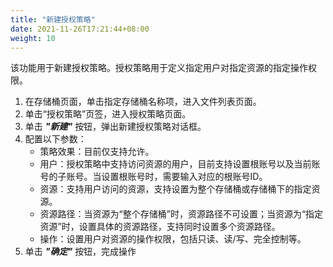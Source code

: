 ```yaml
---
title: "新建授权策略"
date: 2021-11-26T17:21:44+08:00
weight: 10
---
```


该功能用于新建授权策略。授权策略用于定义指定用户对指定资源的指定操作权限。

1. 在存储桶页面，单击指定存储桶名称项，进入文件列表页面。
2. 单击“授权策略”页签，进入授权策略页面。
3. 单击 **_"新建"_** 按钮，弹出新建授权策略对话框。
4. 配置以下参数：
    - 策略效果：目前仅支持允许。
    - 用户：授权策略中支持访问资源的用户，目前支持设置根账号以及当前账号的子账号。当设置根账号时，需要输入对应的根账号ID。
    - 资源：支持用户访问的资源，支持设置为整个存储桶或存储桶下的指定资源。
    - 资源路径：当资源为“整个存储桶”时，资源路径不可设置；当资源为“指定资源”时，设置具体的资源路径，支持同时设置多个资源路径。
    - 操作：设置用户对资源的操作权限，包括只读、读/写、完全控制等。
5. 单击 **_"确定"_** 按钮，完成操作